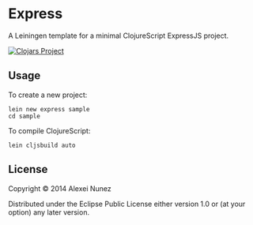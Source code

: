 # Express

A Leiningen template for a minimal ClojureScript ExpressJS project.

[![Clojars Project](http://clojars.org/express/lein-template/latest-version.svg)](http://clojars.org/express/lein-template)

## Usage

To create a new project:
```
lein new express sample
cd sample
```

To compile ClojureScript:
```
lein cljsbuild auto
```

## License

Copyright © 2014 Alexei Nunez

Distributed under the Eclipse Public License either version 1.0 or (at
your option) any later version.
